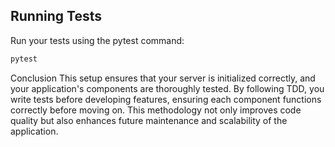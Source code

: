 ## Running Tests
Run your tests using the pytest command:

```bash
pytest
```

Conclusion
This setup ensures that your server is initialized correctly, and your application's components are thoroughly tested. By following TDD, you write tests before developing features, ensuring each component functions correctly before moving on. This methodology not only improves code quality but also enhances future maintenance and scalability of the application.